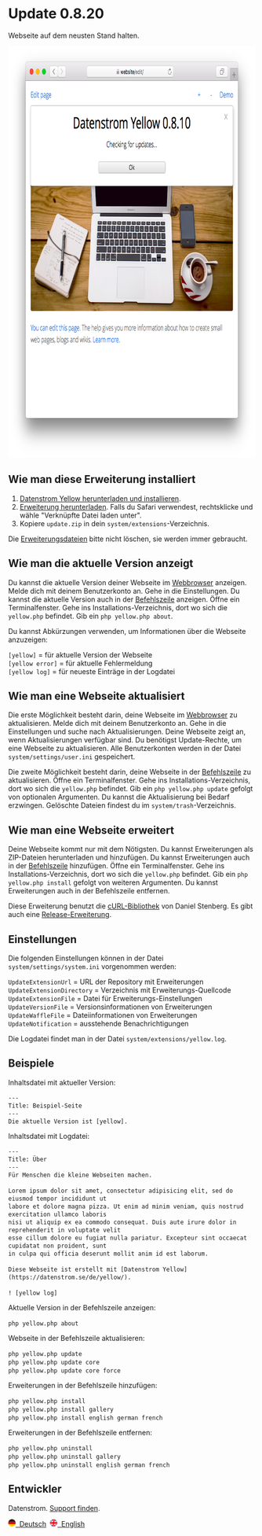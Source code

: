 Update 0.8.20
=============
Webseite auf dem neusten Stand halten.

<p align="center"><img src="update-screenshot.png?raw=true" width="795" height="836" alt="Bildschirmfoto"></p>

## Wie man diese Erweiterung installiert

1. [Datenstrom Yellow herunterladen und installieren](https://github.com/datenstrom/yellow/).
2. [Erweiterung herunterladen](https://github.com/datenstrom/yellow-extensions/raw/master/zip/update.zip). Falls du Safari verwendest, rechtsklicke und wähle "Verknüpfte Datei laden unter".
3. Kopiere `update.zip` in dein `system/extensions`-Verzeichnis.

Die [Erweiterungsdateien](extension.ini) bitte nicht löschen, sie werden immer gebraucht.

## Wie man die aktuelle Version anzeigt

Du kannst die aktuelle Version deiner Webseite im [Webbrowser](https://github.com/datenstrom/yellow-extensions/tree/master/features/edit/README-de.md) anzeigen. Melde dich mit deinem Benutzerkonto an. Gehe in die Einstellungen. Du kannst die aktuelle Version auch in der [Befehlszeile](https://github.com/datenstrom/yellow-extensions/tree/master/features/command/README-de.md) anzeigen. Öffne ein Terminalfenster. Gehe ins Installations-Verzeichnis, dort wo sich die `yellow.php` befindet. Gib ein `php yellow.php about`. 

Du kannst Abkürzungen verwenden, um Informationen über die Webseite anzuzeigen:

`[yellow]` = für aktuelle Version der Webseite  
`[yellow error]` = für aktuelle Fehlermeldung  
`[yellow log]` = für neueste Einträge in der Logdatei  

## Wie man eine Webseite aktualisiert

Die erste Möglichkeit besteht darin, deine Webseite im [Webbrowser](https://github.com/datenstrom/yellow-extensions/tree/master/features/edit/README-de.md) zu aktualisieren. Melde dich mit deinem Benutzerkonto an. Gehe in die Einstellungen und suche nach Aktualisierungen. Deine Webseite zeigt an, wenn Aktualisierungen verfügbar sind. Du benötigst Update-Rechte, um eine Webseite zu aktualisieren. Alle Benutzerkonten werden in der Datei `system/settings/user.ini` gespeichert.

Die zweite Möglichkeit besteht darin, deine Webseite in der [Befehlszeile](https://github.com/datenstrom/yellow-extensions/tree/master/features/command/README-de.md) zu aktualisieren. Öffne ein Terminalfenster. Gehe ins Installations-Verzeichnis, dort wo sich die `yellow.php` befindet. Gib ein `php yellow.php update` gefolgt von optionalen Argumenten. Du kannst die Aktualisierung bei Bedarf erzwingen. Gelöschte Dateien findest du im `system/trash`-Verzeichnis.

## Wie man eine Webseite erweitert

Deine Webseite kommt nur mit dem Nötigsten. Du kannst Erweiterungen als ZIP-Dateien herunterladen und hinzufügen. Du kannst Erweiterungen auch in der [Befehlszeile](https://github.com/datenstrom/yellow-extensions/tree/master/features/command/README-de.md) hinzufügen. Öffne ein Terminalfenster. Gehe ins Installations-Verzeichnis, dort wo sich die `yellow.php` befindet. Gib ein `php yellow.php install` gefolgt von weiteren Argumenten. Du kannst Erweiterungen auch in der Befehlszeile entfernen.

Diese Erweiterung benutzt die [cURL-Bibliothek](https://github.com/curl/curl) von Daniel Stenberg. Es gibt auch eine [Release-Erweiterung](https://github.com/datenstrom/yellow-extensions/tree/master/features/release/README-de.md).

## Einstellungen

Die folgenden Einstellungen können in der Datei `system/settings/system.ini` vorgenommen werden:

`UpdateExtensionUrl` = URL der Repository mit Erweiterungen  
`UpdateExtensionDirectory` = Verzeichnis mit Erweiterungs-Quellcode  
`UpdateExtensionFile` = Datei für Erweiterungs-Einstellungen  
`UpdateVersionFile` = Versionsinformationen von Erweiterungen  
`UpdateWaffleFile` = Dateiinformationen von Erweiterungen  
`UpdateNotification` = ausstehende Benachrichtigungen  

Die Logdatei findet man in der Datei `system/extensions/yellow.log`.

## Beispiele

Inhaltsdatei mit aktueller Version:

    ---
    Title: Beispiel-Seite
    ---
    Die aktuelle Version ist [yellow].

Inhaltsdatei mit Logdatei:

    ---
    Title: Über
    ---
    Für Menschen die kleine Webseiten machen.
    
    Lorem ipsum dolor sit amet, consectetur adipisicing elit, sed do eiusmod tempor incididunt ut 
    labore et dolore magna pizza. Ut enim ad minim veniam, quis nostrud exercitation ullamco laboris 
    nisi ut aliquip ex ea commodo consequat. Duis aute irure dolor in reprehenderit in voluptate velit 
    esse cillum dolore eu fugiat nulla pariatur. Excepteur sint occaecat cupidatat non proident, sunt 
    in culpa qui officia deserunt mollit anim id est laborum.
    
    Diese Webseite ist erstellt mit [Datenstrom Yellow](https://datenstrom.se/de/yellow/). 

    ! [yellow log]

Aktuelle Version in der Befehlszeile anzeigen:
 
`php yellow.php about`  

Webseite in der Befehlszeile aktualisieren:
 
`php yellow.php update`  
`php yellow.php update core`  
`php yellow.php update core force`  

Erweiterungen in der Befehlszeile hinzufügen:

`php yellow.php install`  
`php yellow.php install gallery`  
`php yellow.php install english german french`  

Erweiterungen in der Befehlszeile entfernen:

`php yellow.php uninstall`  
`php yellow.php uninstall gallery`  
`php yellow.php uninstall english german french`  

## Entwickler

Datenstrom. [Support finden](https://datenstrom.se/de/yellow/help/).

<p>
<a href="README-de.md"><img src="https://raw.githubusercontent.com/datenstrom/yellow-extensions/master/features/help/language-de.png" width="15" height="15" alt="Deutsch">&nbsp; Deutsch</a>&nbsp;
<a href="README.md"><img src="https://raw.githubusercontent.com/datenstrom/yellow-extensions/master/features/help/language-en.png" width="15" height="15" alt="English">&nbsp; English</a>&nbsp;
</p>
